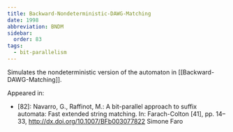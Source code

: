 ```yaml
---
title: Backward-Nondeterministic-DAWG-Matching
date: 1998
abbreviation: BNDM
sidebar:
  order: 83
tags:
  - bit-parallelism
---
```


Simulates the nondeterministic version of the automaton in [[Backward-DAWG-Matching]].

Appeared in:

- [82]: Navarro, G., Raffinot, M.: A bit-parallel approach to suffix automata: Fast extended string matching. In: Farach-Colton [41], pp. 14–33, http://dx.doi.org/10.1007/BFb003077822 Simone Faro
